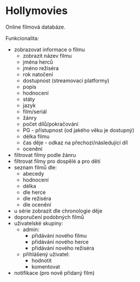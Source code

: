 # Hollymovies

Online filmová databáze.

Funkcionalita:
- zobrazovat informace o filmu
  - zobrazit název filmu
  - jména herců
  - jméno režiséra
  - rok natočení
  - dostupnost (streamovací platformy)
  - popis
  - hodnocení
  - státy
  - jazyk
  - film/seriál
  - žánry
  - počet dílů/pokračování
  - PG - přístupnost (od jakého věku je dostupný)
  - délka filmu
  - čas děje - odkaz na přechozí/následující díl
  - ocenění
- filtrovat filmy podle žánru
- filtrovat filmy pro dospělé a pro děti
- seznam filmů dle:
  - abecedy
  - hodnocení
  - délka
  - dle herce
  - dle režiséra
  - dle ocenění
- u série zobrazit dle chronologie děje
- doporučení podobných filmů
- uživatelské skupiny: 
  - admin:
    - přidávání nového filmu
    - přidávání nového herce
    - přidávání nového režiséra
  - přihlášený uživatel:
    - hodnotit
    - komentovat
- notifikace (pro nově přidaný film)
